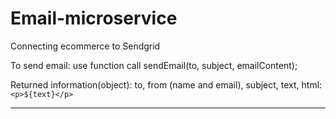 # Email-microservice
Connecting ecommerce to Sendgrid

To send email: use function call sendEmail(to, subject, emailContent);

Returned information(object): 
to, from (name and email), subject, text, html: `<p>${text}</p>`

---
